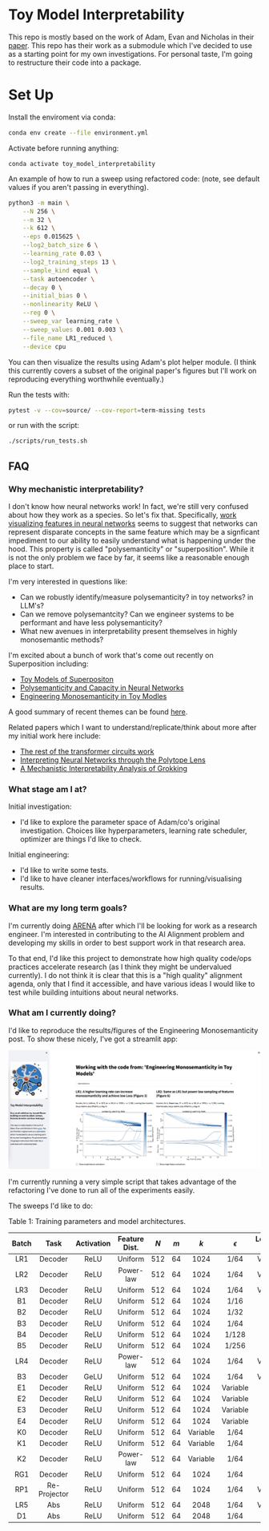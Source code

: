 # Toy Model Interpretability

This repo is mostly based on the work of Adam, Evan and Nicholas in their [paper](https://arxiv.org/abs/2211.09169). This repo has their work as a submodule which I've decided to use as a starting point for my own investigations. For personal taste, I'm going to restructure their code into a package. 

# Set Up

Install the enviroment via conda:
```bash
conda env create --file environment.yml
```

Activate before running anything:
```
conda activate toy_model_interpretability
```

An example of how to run a sweep using refactored code: (note, see default values if you aren't passing in everything).
```bash
python3 -m main \
    --N 256 \
    --m 32 \
    --k 612 \
    --eps 0.015625 \
    --log2_batch_size 6 \
    --learning_rate 0.03 \
    --log2_training_steps 13 \
    --sample_kind equal \
    --task autoencoder \
    --decay 0 \
    --initial_bias 0 \
    --nonlinearity ReLU \
    --reg 0 \
    --sweep_var learning_rate \
    --sweep_values 0.001 0.003 \
    --file_name LR1_reduced \
    --device cpu 
```

You can then visualize the results using Adam's plot helper module. (I think this currently covers a
subset of the original paper's figures but I'll work on reproducing everything worthwhile eventually.)


Run the tests with:
```bash
pytest -v --cov=source/ --cov-report=term-missing tests 
```
or run with the script:

```bash
./scripts/run_tests.sh
```


## FAQ
### Why mechanistic interpretability? 

I don't know how neural networks work! In fact, we're still very confused about how they work as a species. So let's fix that. Specifically, [work visualizing features in neural networks](https://distill.pub/2020/circuits/zoom-in/) seems to suggest that networks can represent disparate concepts in the same feature which may be a signficant impediment to our ability to easily understand what is happening under the hood. This property is called "polysemanticity" or "superposition". While it is not the only problem we face by far, it seems like a reasonable enough place to start. 

I'm very interested in questions like:
- Can we robustly identify/measure polysemanticity? in toy networks? in LLM's?
- Can we remove polysemantcity? Can we engineer systems to be performant and have less polysemanticity?
- What new avenues in interpretability present themselves in highly monosemantic methods? 

I'm excited about a bunch of work that's come out recently on Superposition including:
* [Toy Models of Superpositon](https://transformer-circuits.pub/2022/toy_model/index.html)
* [Polysemanticity and Capacity in Neural Networks](https://www.lesswrong.com/posts/kWp4R9SYgKJFHAufB/polysemanticity-and-capacity-in-neural-networks)
* [Engineering Monosemanticity in Toy Modles](https://www.lesswrong.com/posts/LvznjZuygoeoTpSE6/engineering-monosemanticity-in-toy-models#comments)

A good summary of recent themes can be found [here](https://www.lesswrong.com/posts/Jgs7LQwmvErxR9BCC/current-themes-in-mechanistic-interpretability-research).

Related papers which I want to understand/replicate/think about more after my initial work here include:
- [The rest of the transformer circuits work](https://transformer-circuits.pub/)
- [Interpreting Neural Networks through the Polytope Lens](https://www.lesswrong.com/posts/eDicGjD9yte6FLSie/interpreting-neural-networks-through-the-polytope-lens)
- [A Mechanistic Interpretability Analysis of Grokking](https://www.lesswrong.com/posts/N6WM6hs7RQMKDhYjB/a-mechanistic-interpretability-analysis-of-grokking)

### What stage am I at?

Initial investigation:
* I'd like to explore the parameter space of Adam/co's original investigation. Choices like hyperparameters, learning rate scheduler, optimizer are things I'd like to check. 

Initial engineering:
* I'd like to write some tests. 
* I'd like to have cleaner interfaces/workflows for running/visualising results. 

### What are my long term goals? 

I'm currently doing [ARENA](https://www.arena.education/) after which I'll be looking for work as a research engineer. I'm interested in contributing to the AI Alignment problem and developing my skills in order to best support work in that research area.

To that end, I'd like this project to demonstrate how high quality code/ops practices accelerate research (as I think they might be undervalued currently). I do not think it is clear that this is a "high quality" alignment agenda, only that I find it accessible, and have various ideas I would like to test while building intuitions about neural networks.

### What am I currently doing? 

I'd like to reproduce the results/figures of the Engineering Monosemanticity post. To show these nicely, I've got a streamlit app:

![streamlit_screenshot](resources/streamlit_app_screenshot.png)


I'm currently running a very simple script that takes advantage of the refactoring I've done to run all of the experiments easily.

The sweeps I'd like to do:

Table 1: Training parameters and model architectures.

| Batch | Task | Activation | Feature Dist. | $N$ | $m$ | $k$ | $\epsilon$ | Learning Rate | Decay Rate | Bias Offset | L1 Reg. |
| :---: | :---: | :---: | :---: | :---: | :---: | :---: | :---: | :---: | :---: | :---: | :---: |
| LR1 | Decoder | ReLU | Uniform | 512 | 64 | 1024 | $1 / 64$ | Variable | 0 | 0 | 0 |
| LR2 | Decoder | ReLU | Power-law | 512 | 64 | 1024 | $1 / 64$ | Variable | 0 | 0 | 0 |
| LR3 | Decoder | ReLU | Uniform | 512 | 64 | 1024 | $1 / 64$ | Variable | $0.03$ | $-1$ | 0 |
| B1 | Decoder | ReLU | Uniform | 512 | 64 | 1024 | $1 / 16$ | $0.003$ | $0.03$ | Variable | 0 |
| B2 | Decoder | ReLU | Uniform | 512 | 64 | 1024 | $1 / 32$ | $0.003$ | $0.003$ | Variable | 0 |
| B3 | Decoder | ReLU | Uniform | 512 | 64 | 1024 | $1 / 64$ | $0.003$ | $0.003$ | Variable | 0 |
| B4 | Decoder | ReLU | Uniform | 512 | 64 | 1024 | $1 / 128$ | $0.003$ | $0.003$ | Variable | 0 |
| B5 | Decoder | ReLU | Uniform | 512 | 64 | 1024 | $1 / 256$ | $0.003$ | $0.003$ | Variable | 0 |
| LR4 | Decoder | ReLU | Power-law | 512 | 64 | 1024 | $1 / 64$ | Variable | $0.03$ | $-1$ | 0 |
| B3 | Decoder | GeLU | Uniform | 512 | 64 | 1024 | $1 / 64$ | Variable | $0.03$ | Variable | 0 |
| E1 | Decoder | ReLU | Uniform | 512 | 64 | 1024 | Variable | $0.003$ | $0.03$ | $-1$ | 0 |
| E2 | Decoder | ReLU | Uniform | 512 | 64 | 1024 | Variable | $0.003$ | $0.01$ | $-1$ | 0 |
| E3 | Decoder | ReLU | Uniform | 512 | 64 | 1024 | Variable | $0.003$ | $0.003$ | $-1$ | 0 |
| E4 | Decoder | ReLU | Uniform | 512 | 64 | 1024 | Variable | $0.003$ | $0.001$ | $-1$ | 0 |
| K0 | Decoder | ReLU | Uniform | 512 | 64 | Variable | $1 / 64$ | $0.007$ | 0 | 0 | 0 |
| K1 | Decoder | ReLU | Uniform | 512 | 64 | Variable | $1 / 64$ | $0.007$ | $0.03$ |$-1$  | 0 |
| K2 | Decoder | ReLU | Power-law  | 512 | 64 | Variable | $1 / 64$ | $0.007$ | $0.03$ |$-1$  | 0 |
| RG1 | Decoder | ReLU | Uniform | 512 | 64 | 1024 | $1 / 64$ | $0.005$ | $0.03$ | $-1$  | Variable |
| RP1 | Re-Projector | ReLU | Uniform | 512 | 64 | 1024 | $1 / 64$ | Variable | $0.03$ | $-1$  | 0 |
| LR5 | Abs | ReLU | Uniform | 512 | 64 | 2048 | $1 / 64$ | Variable | $0.03$ | $-1$  | 0 |
| D1 | Abs | ReLU | Uniform | 512 | 64 | 2048 | $1 / 64$ | 0.007 | Variable | $-1$  | 0 |